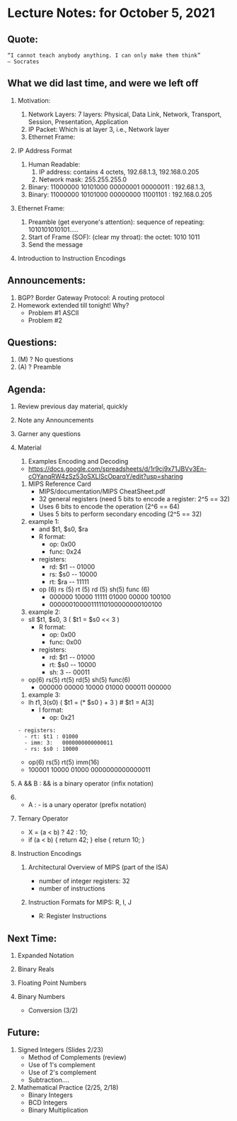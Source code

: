 # Lecture Notes: for October 5, 2021 

## Quote:
   ```
   “I cannot teach anybody anything. I can only make them think”
   ― Socrates
   ```

## What we did last time, and were we left off

  1. Motivation:
     1. Network Layers: 7 layers: Physical, Data Link, Network, Transport, Session, Presentation, Application
     1. IP Packet: Which is at layer 3, i.e., Network layer
     1. Ethernet Frame:

  1. IP Address Format
     1. Human Readable: 
        1. IP address: contains 4 octets, 192.68.1.3, 192.168.0.205
        1. Network mask: 255.255.255.0
     1. Binary: 11000000 10101000 00000001 00000011 : 192.68.1.3,
     1. Binary: 11000000 10101000 00000000 11001101 : 192.168.0.205

  1. Ethernet Frame:
     1. Preamble (get everyone's attention): sequence of repeating: 1010101010101.....
     1. Start of Frame (SOF): (clear my throat): the octet: 1010 1011
     1. Send the message

  1. Introduction to Instruction Encodings
 
## Announcements:
   1. BGP?  Border Gateway Protocol: A routing protocol
   1. Homework extended till tonight!  Why?
      - Problem #1 ASCII
      - Problem #2


## Questions:
   1. (M) ?  No questions
   1. (A) ?  Preamble 


## Agenda:
  1. Review previous day material, quickly
  1. Note any Announcements
  1. Garner any questions

  1. Material
     1. Examples Encoding and Decoding
       - https://docs.google.com/spreadsheets/d/1r9cj9x71JBVv3En-cOYanqRW4zSz53oSXLlScOparqY/edit?usp=sharing
     1. MIPS Reference Card
        - MIPS/documentation/MIPS CheatSheet.pdf
        - 32 general registers (need 5 bits to encode a register: 2^5 == 32)
        - Uses 6 bits to encode the operation (2^6 == 64)
        - Uses 5 bits to perform secondary encoding  (2^5 == 32)
     1. example 1:
        - and $t1, $s0, $ra
         - R format:
           - op: 0x00
           - func: 0x24
         - registers:
           - rd: $t1 -- 01000
           - rs: $s0 -- 10000
           - rt: $ra -- 11111
        - op (6) rs (5) rt (5) rd (5) sh(5) func (6)
          * 000000 10000 11111 01000 00000 100100
          * 00000010000111110100000000100100
      1. example 2:
        - sll  $t1, $s0, 3  ( $t1 = $s0 << 3 )
          - R format:
            - op: 0x00
            - func: 0x00
          - registers:
            - rd: $t1 -- 01000
            - rt: $s0 -- 10000
            - sh: 3   -- 00011
        - op(6)  rs(5) rt(5) rd(5) sh(5)  func(6)
          * 000000 00000 10000 01000 000011 000000

      1. example 3:
        - lh $t1, 3($s0)  ( $t1 = (* $s0 ) + 3 )  # $t1 =  A[3]
          - I format:
            - op: 0x21

         - registers:
           - rt: $t1 : 01000
           - imm: 3:   0000000000000011
           - rs: $s0 : 10000
        - op(6) rs(5) rt(5) imm(16)
        - 100001 10000 01000 0000000000000011   

  1. A && B :  && is a binary operator (infix notation)
  1. - A    :  - is a unary operator (prefix notation)
  1. Ternary Operator
     -  X = (a < b) ? 42 : 10;
     -  if (a < b) {
           return 42;
        } else {
           return 10;
        }


  1. Instruction Encodings
     1. Architectural Overview of MIPS (part of the ISA)
        - number of integer registers: 32
        - number of instructions

     1. Instruction Formats for MIPS: R, I, J
        - R: Register Instructions
   


## Next Time:
  1. Expanded Notation

  1. Binary Reals

  1. Floating Point Numbers

  1. Binary Numbers
     - Conversion  (3/2)

## Future:
  1. Signed Integers (Slides 2/23)
     - Method of Complements (review) 
     - Use of 1's complement
     - Use of 2's complement
     - Subtraction....
  1. Mathematical Practice (2/25, 2/18)
     - Binary Integers
     - BCD Integers
     - Binary Multiplication
